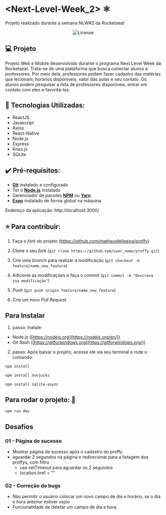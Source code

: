 # <Next-Level-Week_2> ⚛
Projeto realizado durante a semana NLW#2 da Rocketseat
<p align="center">
  <img alt="License" src="./docs/NLW.gif">
</p>

## :computer: Projeto

Projeto Web e Mobile desenvolvido durante o programa Next Level Week da Rocketseat. Trata-se de uma plataforma que busca conectar alunos e professores. Por meio dela, professores podem fazer cadastro das matérias que lecionam, horários disponíveis, valor das aulas e seu contato. Os alunos podem pesquisar a lista de professores disponíveis, entrar em contato com eles e favoritá-los.

## :wrench: Tecnologias Utilizadas:

- ReactJS
- Javascript
- Axios
- React-Native
- Node.js
- Express
- Knex.js
- SQLite

## :heavy_check_mark: Pré-requisitos:

- **[Git](https://git-scm.com/)** instalado e configurado
- Ter o **[Node.js](https://nodejs.org/en/)** instalado
- Gerenciador de pacotes **[NPM](https://www.npmjs.com/)** ou **[Yarn](https://yarnpkg.com/)**.
- **[Expo](https://expo.io/)** instalado de forma global na máquina

Endereço da aplicação: http://localhost:3000/

## :star: Para contribuir:

1. Faça o _fork_ do projeto (<https://github.com/matheusfelipeog/proffy>)

2. Clone o seu _fork_ (`git clone https://github.com/user_name/proffy.git`)

3. Crie uma _branch_ para realizar a modificação (`git checkout -b feature/name_new_feature`)

4. Adicione as modificações e faça o _commit_ (`git commit -m "Descreva sua modificação"`)

5. _Push_ (`git push origin feature/name_new_feature`)

6. Crie um novo _Pull Request_

## Para Instalar
1. passo: Inatale:
- Node.js ([https://nodejs.org](https://nodejs.org/en/))
- Git Bash ([https://gitforwindows.org](https://gitforwindows.org/))
2. passo:
Após baixar o projeto, acesse ele via seu terminal e rode o comando:

```sh
npm install
```
```sh
npm install nunjucks
```
```sh
npm install sqlite-async
```

## Para rodar o projeto: 🚀

```sh
npm run dev
```

## Desafios
### 01 - Página de sucesso

- Mostrar página de sucesso após o cadastro do proffy
- aguardar 2 segundos na página e redirecionar para a listagem dos proffys, com filtro
    - use setTimeout para aguardar os 2 segundos
    - location.href = ""

### 02 - Correção de bugs

- Não permitir o usuário colocar um novo campo de dia e horário, se o dia e hora anterior estiver vazio
- Funcionalidade de deletar um campo de dia e hora
